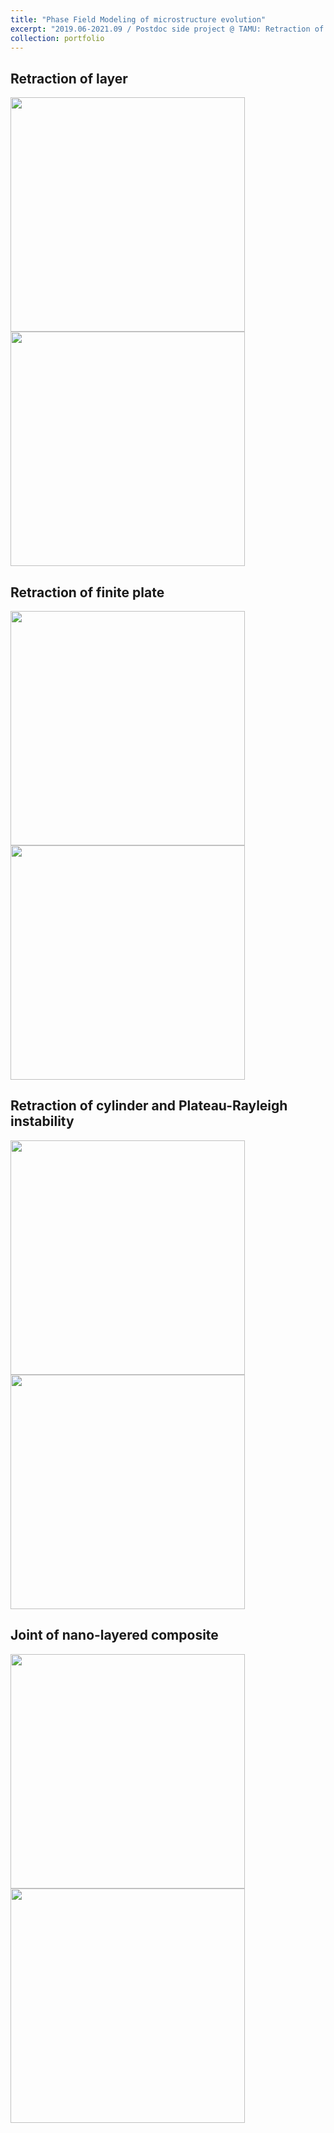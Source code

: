 ```yaml
---
title: "Phase Field Modeling of microstructure evolution"
excerpt: "2019.06-2021.09 / Postdoc side project @ TAMU: Retraction of layer, finite plate, and cylinder, NMC"
collection: portfolio
---
```




## Retraction of  layer

<img src="https://maozirui.github.io/images/independent.gif" width="375"/><img src="https://maozirui.github.io/images/dependent.gif" width="375"/>





## Retraction of finite plate  

<img src="https://maozirui.github.io/images/36.gif" width="375"/>  <img src="https://maozirui.github.io/images/60.gif" width="375"/>



## Retraction of cylinder and Plateau-Rayleigh instability

<img src="https://maozirui.github.io/images/finite cylinder retraction.gif" width="375"/><img src="https://maozirui.github.io/images/cylinder retraction.gif" width="375"/>


## Joint of nano-layered composite

<img src="https://maozirui.github.io/images/NMC1.gif" width="375"/><img src="https://maozirui.github.io/images/NMC2.gif" width="375"/>

